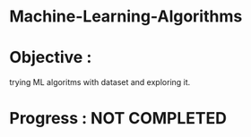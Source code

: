 # Machine-Learning-Algorithms

# Objective :
  trying  ML algoritms with dataset and exploring it.  



# Progress : NOT COMPLETED 

